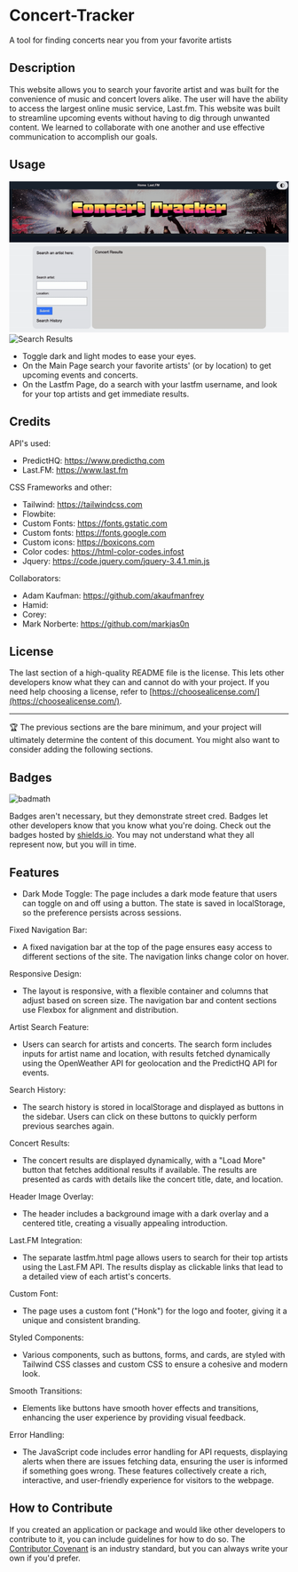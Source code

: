 # Concert-Tracker
A tool for finding concerts near you from your favorite artists

## Description
This website allows you to search your favorite artist and was built for the convenience of music and concert lovers alike.
The user will have the ability to access the largest online music service, Last.fm.
This website was built to streamline upcoming events without having to dig through unwanted content. 
We learned to collaborate with one another and use effective communication to accomplish our goals.





## Usage

![a screenshot of the webpage](img/ScreenRecording2024-07-17at10.08.22AM-ezgif.com-video-to-gif-converter.gif)
![Search Results](img/homepage2.gif)
- Toggle dark and light modes to ease your eyes.
- On the Main Page search your favorite artists' (or by location) to get upcoming events and concerts.
- On the Lastfm Page, do a search with your lastfm username, and look for your top artists and get immediate results. 


## Credits

API's used:
- PredictHQ: https://www.predicthq.com
- Last.FM: https://www.last.fm

CSS Frameworks and other:
- Tailwind: https://tailwindcss.com
- Flowbite: 
- Custom Fonts: https://fonts.gstatic.com
- Custom fonts: https://fonts.google.com
- Custom icons: https://boxicons.com
- Color codes: https://html-color-codes.infost
- Jquery: https://code.jquery.com/jquery-3.4.1.min.js

Collaborators:
- Adam Kaufman: https://github.com/akaufmanfrey
- Hamid:
- Corey:
- Mark Norberte: https://github.com/markjas0n



## License

The last section of a high-quality README file is the license. This lets other developers know what they can and cannot do with your project. If you need help choosing a license, refer to [https://choosealicense.com/](https://choosealicense.com/).

---

🏆 The previous sections are the bare minimum, and your project will ultimately determine the content of this document. You might also want to consider adding the following sections.

## Badges

![badmath](https://img.shields.io/github/languages/top/nielsenjared/badmath)

Badges aren't necessary, but they demonstrate street cred. Badges let other developers know that you know what you're doing. Check out the badges hosted by [shields.io](https://shields.io/). You may not understand what they all represent now, but you will in time.

## Features

- Dark Mode Toggle:
The page includes a dark mode feature that users can toggle on and off using a button. The state is saved in localStorage, so the preference persists across sessions.

Fixed Navigation Bar:
- A fixed navigation bar at the top of the page ensures easy access to different sections of the site. The navigation links change color on hover.

Responsive Design:
- The layout is responsive, with a flexible container and columns that adjust based on screen size. The navigation bar and content sections use Flexbox for alignment and distribution.

Artist Search Feature:
- Users can search for artists and concerts. The search form includes inputs for artist name and location, with results fetched dynamically using the OpenWeather API for geolocation and the PredictHQ API for events.

Search History:
- The search history is stored in localStorage and displayed as buttons in the sidebar. Users can click on these buttons to quickly perform previous searches again.

Concert Results:
- The concert results are displayed dynamically, with a "Load More" button that fetches additional results if available. The results are presented as cards with details like the concert title, date, and location.

Header Image Overlay:
- The header includes a background image with a dark overlay and a centered title, creating a visually appealing introduction.

Last.FM Integration:
- The separate lastfm.html page allows users to search for their top artists using the Last.FM API. The results display as clickable links that lead to a detailed view of each artist's concerts.

Custom Font:
- The page uses a custom font ("Honk") for the logo and footer, giving it a unique and consistent branding.

Styled Components:
- Various components, such as buttons, forms, and cards, are styled with Tailwind CSS classes and custom CSS to ensure a cohesive and modern look.

Smooth Transitions:
- Elements like buttons have smooth hover effects and transitions, enhancing the user experience by providing visual feedback.

Error Handling:
- The JavaScript code includes error handling for API requests, displaying alerts when there are issues fetching data, ensuring the user is informed if something goes wrong.
These features collectively create a rich, interactive, and user-friendly experience for visitors to the webpage.

## How to Contribute

If you created an application or package and would like other developers to contribute to it, you can include guidelines for how to do so. The [Contributor Covenant](https://www.contributor-covenant.org/) is an industry standard, but you can always write your own if you'd prefer.

